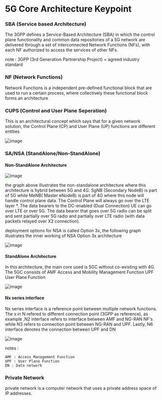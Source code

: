 5G Core Architecture Keypoint 
========================
### SBA (Service based Architecture)
The 3GPP defines a Service-Based Architecture (SBA) in which the control plane functionality and common data repositories of a 5G network are delivered through a set of interconnected Network Functions (NFs), with each NF authorized to access the services of other NFs.

note : 3GPP (3rd Generation Partnership Project) = agreed industry standard

### NF (Network Functions)
Network Functions is a independent pre-defined functional block that are used to run a certain process, where collectively these functional block forms an architecture

### CUPS (Control and User Plane Seperation)
This is an architectural concept which says that for a given network solution, the Control Plane (CP) and User Plane (UP) functions are different entities

![image](https://github.com/user-attachments/assets/d686b760-d00b-4565-bfbb-97c4e934a404)


### SA/NSA (StandAlone/Non-StandAlone)
#### Non-StandAlone Architecture
![image](https://github.com/user-attachments/assets/a476458d-f982-44ac-a98d-b27eded1eba2)


the graph above illustrates the non-standalone architecture where this architecture is hybrid between 5G and 4G. SgNB (Secondary NodeB) is part of 5G while MeNB( Master eNodeB) is part of 4G where this node will handle control plane data. The Control Plane will always go over the LTE layer *. The data bearers to the DC-enabled (Dual Connection) UE can go over LTE or over 5G. The data bearer that goes over 5G radio can be split and sent partially over 5G radio and partially over LTE radio (with data packets relayed over X2 connection).


deployment options for NSA is called Option 3x, the following graph illustrates the inner working of NSA Option 3x architecture


![image](https://github.com/user-attachments/assets/dbf2c340-a2cc-4e7a-8a35-fa81a56d7f58)


#### StandAlone Architecture
In this architecture, the main core used is 5GC without co-existing with 4G. The 5GC consists of AMF Access and Mobility Management  Function UPF User Plane Function

![image](https://github.com/user-attachments/assets/cf2629b7-380f-4ee0-adbf-4a8bb00d4f30)


#### Nx series interface 
Nx series interface is a reference point between multiple network functions. The x in N refered to different connection point (3GPP as reference), as example ,N2 interface refers to interface  between AMF and NG-RAN NF's while N3 refers to connection point between NG-RAN and UPF. Lastly, N6 interface denotes the connection between UPF and DN


![image](https://github.com/user-attachments/assets/4e3952ed-2ec1-4be5-91af-82623b233fe8)

notes :
```
AMF : Access Management Function
UPF : User Plane Function
DN : Data network
```
### Private Network
 private network is a computer network that uses a private address space of IP addresses.
